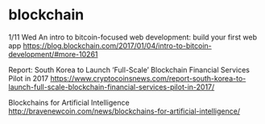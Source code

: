 # blockchain

1/11 Wed
An intro to bitcoin-focused web development: build your first web app
https://blog.blockchain.com/2017/01/04/intro-to-bitcoin-development/#more-10261

Report: South Korea to Launch ‘Full-Scale’ Blockchain Financial Services Pilot in 2017
https://www.cryptocoinsnews.com/report-south-korea-to-launch-full-scale-blockchain-financial-services-pilot-in-2017/

Blockchains for Artificial Intelligence
http://bravenewcoin.com/news/blockchains-for-artificial-intelligence/

